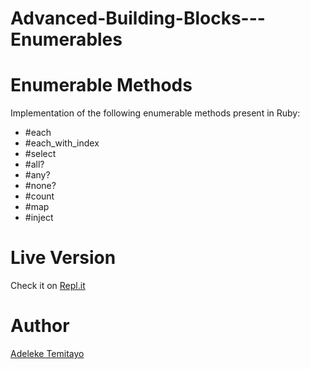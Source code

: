 # Advanced-Building-Blocks---Enumerables

# Enumerable Methods

Implementation of the following enumerable methods present in Ruby:

-   #each
-   #each_with_index
-   #select
-   #all?
-   #any?
-   #none?
-   #count
-   #map
-   #inject

# Live Version

Check it on [Repl.it](https://repl.it/@TEMITAYOADELEKE/advanced-building-blocks-enumerables)

# Author

[Adeleke Temitayo](https://github.com/lekegitrepo)
